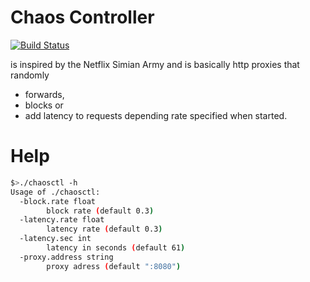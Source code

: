 # Chaos Controller

[![Build Status](https://travis-ci.org/LAtanassov/chaosctl.svg?branch=master)](https://travis-ci.org/LAtanassov/chaosctl)

is inspired by the Netflix Simian Army and is basically http proxies that randomly 
* forwards,
* blocks or
* add latency to requests
depending rate specified when started.  

# Help
```sh 
$>./chaosctl -h
Usage of ./chaosctl:
  -block.rate float
    	block rate (default 0.3)
  -latency.rate float
    	latency rate (default 0.3)
  -latency.sec int
    	latency in seconds (default 61)
  -proxy.address string
    	proxy adress (default ":8080")
```
